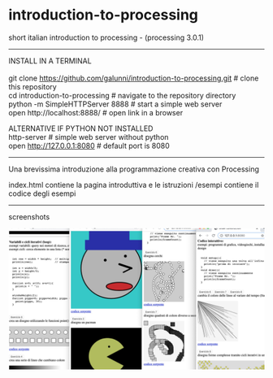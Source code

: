 # introduction-to-processing
short italian introduction to processing - (processing 3.0.1)

---
INSTALL IN A TERMINAL<br/><br/>
git clone https://github.com/galunni/introduction-to-processing.git # clone this repository<br/>
cd introduction-to-processing        # navigate to the repository directory<br/>
python -m SimpleHTTPServer 8888      # start a simple web server<br/>
open http://localhost:8888/          # open link in a browser<br/>

ALTERNATIVE IF PYTHON NOT INSTALLED<br/>
http-server                          # simple web server without python<br/>
open http://127.0.0.1:8080           # default port is 8080<br/>

---
Una brevissima introduzione alla programmazione creativa con Processing

index.html contiene la pagina introduttiva e le istruzioni
/esempi contiene il codice degli esempi

---
screenshots  

![Image screenshot 1](https://raw.githubusercontent.com/galunni/introduction-to-processing/master/screenshots/screenshot-introToProcessing.jpg)
